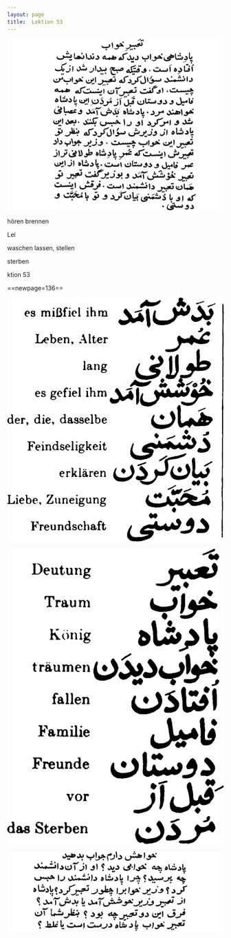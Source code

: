 ```yaml
---
layout: page
title:  Lektion 53
---
```



![image](/assets/s/138.png-04.png)

hören brennen

Lei



waschen lassen, stellen

sterben

ktion 53



==newpage=136==

![image](/assets/s/2col/139.png-02_1L.png)

![image](/assets/s/2col/139.png-02_2R.png)

![image](/assets/s/139.png-03.png)

